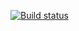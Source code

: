 [![Build status](https://ci.appveyor.com/api/projects/status/pybnot5eet3676gd?svg=true)](https://ci.appveyor.com/project/OlgaGegenava22/autohw2-1)
